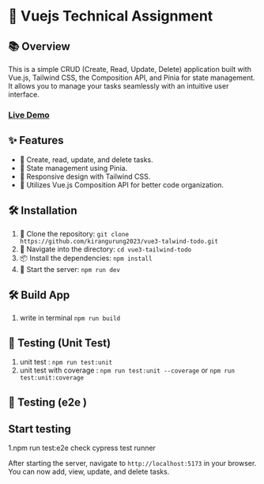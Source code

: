 
# 🚀 Vuejs Technical Assignment

## 📚 Overview

This is a simple CRUD (Create, Read, Update, Delete) application built with Vue.js, Tailwind CSS, the Composition API, and Pinia for state management. It allows you to manage your tasks seamlessly with an intuitive user interface.
### [Live Demo](https://vue3-tailwind-todo.vercel.app/)


## ✨ Features

- 📝 Create, read, update, and delete tasks.
- 🔄 State management using Pinia.
- 📱 Responsive design with Tailwind CSS.
- 🧩 Utilizes Vue.js Composition API for better code organization.

## 🛠️ Installation

1. 📂 Clone the repository: `git clone https://github.com/kirangurung2023/vue3-talwind-todo.git`
2. 🚀 Navigate into the directory: `cd vue3-tailwind-todo`
3. 📦 Install the dependencies: `npm install`
4. 🎉 Start the server: `npm run dev`

## 🛠️ Build App
1. write in terminal `npm run build`

## 🧪 Testing (Unit Test)
1. unit test : `npm run test:unit`
2. unit test with coverage :  `npm run test:unit --coverage` or `npm run test:unit:coverage`

## 🧪 Testing (e2e )


## Start testing
1.npm run test:e2e
check cypress test runner


After starting the server, navigate to `http://localhost:5173` in your browser. You can now add, view, update, and delete tasks.


